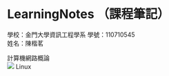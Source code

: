 # LearningNotes  （課程筆記）
學校：金門大學資訊工程學系
學號：110710545  
姓名：陳楷茗  
  
計算機網路概論  
<img src="https://github.com/mailk8811/LearningNotes/blob/master/picture/1-1.jpg">
Linux
